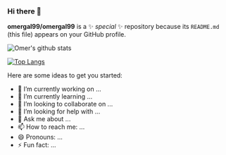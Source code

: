 ### Hi there 👋


**omergal99/omergal99** is a ✨ _special_ ✨ repository because its `README.md` (this file) appears on your GitHub profile.

![Omer's github stats](https://github-readme-stats.vercel.app/api?username=omergal99&count_private=true)

[![Top Langs](https://github-readme-stats.vercel.app/api/top-langs/?username=omergal99&layout=compact)](https://github.com/anuraghazra/github-readme-stats)

Here are some ideas to get you started:

- 🔭 I’m currently working on ...
- 🌱 I’m currently learning ...
- 👯 I’m looking to collaborate on ...
- 🤔 I’m looking for help with ...
- 💬 Ask me about ...
- 📫 How to reach me: ...
- 😄 Pronouns: ...
- ⚡ Fun fact: ...

